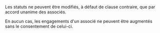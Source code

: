   
 Les statuts ne peuvent être modifiés, à défaut de clause contraire, que par accord unanime des associés.  

  
 En aucun cas, les engagements d'un associé ne peuvent être augmentés sans le consentement de celui-ci.  
